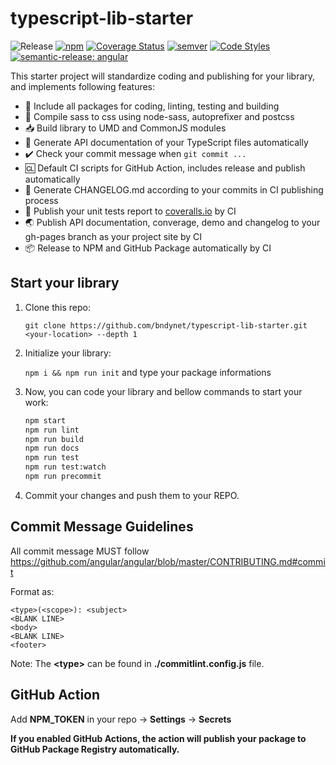 # typescript-lib-starter

![Release](https://img.shields.io/github/actions/workflow/status/bndynet/typescript-lib-starter/release.yml?style=flat-square)
[![npm](https://img.shields.io/npm/v/@bndynet/typescript-lib-starter?style=flat-square)](https://www.npmjs.com/package/@bndynet/typescript-lib-starter)
[![Coverage Status](https://img.shields.io/coverallsCoverage/github/bndynet/typescript-lib-starter?branch=master&style=flat-square)](https://coveralls.io/github/bndynet/typescript-lib-starter?branch=master)
[![semver](https://img.shields.io/badge/semver-2.0.0-blue?style=flat-square)](https://semver.org/)
[![Code Styles](https://img.shields.io/badge/Code_Style-Prettier-ff69b4?style=flat-square)](https://github.com/prettier/prettier)
[![semantic-release: angular](https://img.shields.io/badge/semantic--release-angular-e10079?logo=semantic-release&style=flat-square)]()

This starter project will standardize coding and publishing for your library, and implements following features:

- :school_satchel: Include all packages for coding, linting, testing and building
- :art: Compile sass to css using node-sass, autoprefixer and postcss
- :inbox_tray: Build library to UMD and CommonJS modules
- :blue_book: Generate API documentation of your TypeScript files automatically
- :heavy_check_mark: Check your commit message when `git commit ...`
- :cl: Default CI scripts for GitHub Action, includes release and publish automatically
- :bookmark: Generate CHANGELOG.md according to your commits in CI publishing process
- :book: Publish your unit tests report to [coveralls.io](https://coveralls.io/) by CI
- :earth_asia: Publish API documentation, converage, demo and changelog to your gh-pages branch as your project site by CI
- :package: Release to NPM and GitHub Package automatically by CI

## Start your library

1. Clone this repo:

    `git clone https://github.com/bndynet/typescript-lib-starter.git <your-location> --depth 1`

1. Initialize your library:

    `npm i && npm run init` and type your package informations

1. Now, you can code your library and bellow commands to start your work:

    ```bash
    npm start
    npm run lint
    npm run build
    npm run docs
    npm run test
    npm run test:watch
    npm run precommit
    ```

1. Commit your changes and push them to your REPO.

## Commit Message Guidelines

All commit message MUST follow https://github.com/angular/angular/blob/master/CONTRIBUTING.md#commit

Format as:

```
<type>(<scope>): <subject>
<BLANK LINE>
<body>
<BLANK LINE>
<footer>
```

Note: The **&lt;type&gt;** can be found in **./commitlint.config.js** file.

## GitHub Action

Add **NPM_TOKEN** in your repo -> **Settings** -> **Secrets**

**If you enabled GitHub Actions, the action will publish your package to GitHub Package Registry automatically.**
